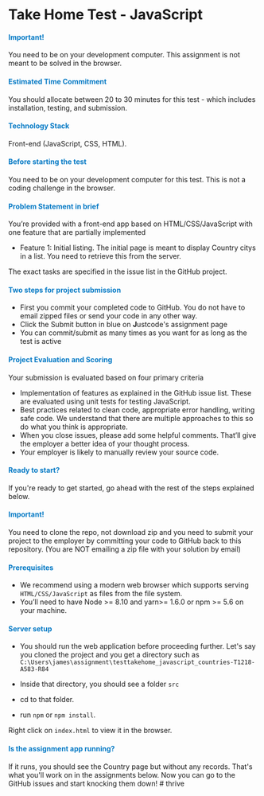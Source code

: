 # Take Home Test - JavaScript

#### <font color="#067ac5">Important! </font>
You need to be on your development computer. This assignment is not meant to be solved in the browser.

#### <font color="#067ac5">Estimated Time Commitment</font>

You should allocate between 20 to 30 minutes for this test - which includes installation, testing, and submission. 

#### <font color="#067ac5">Technology Stack</font>

Front-end (JavaScript, CSS, HTML).


#### <font color="#067ac5">Before starting the test</font>

You need to be on your development computer for this test. This is not a coding challenge in the browser.


#### <font color="#067ac5">Problem Statement in brief</font>

You’re provided with a front-end app based on HTML/CSS/JavaScript with one feature that are partially implemented

* Feature 1: Initial listing. The initial page is meant to display Country citys in a list. You need to retrieve this from the server. 

The exact tasks are specified in the issue list in the GitHub project.


#### <font color="#067ac5">Two steps for project submission</font>

* First you commit your completed code to GitHub. You do not have to email zipped files or send your code in any other way. 
* Click the Submit button in blue on <b>J</b>ustcode's assignment page
* You can commit/submit as many times as you want for as long as the test is active

#### <font color="#067ac5">Project Evaluation and Scoring</font>

Your submission is evaluated based on four primary criteria

* Implementation of features as explained in the GitHub issue list. These are evaluated using unit tests for testing JavaScript.
* Best practices related to clean code, appropriate error handling, writing safe code. We understand that there are multiple approaches to this so do what you think is appropriate.
* When you close issues, please add some helpful comments. That’ll give the employer a better idea of your thought process. 
* Your employer is likely to manually review your source code.

#### <font color="#067ac5">Ready to start?</font>

If you're ready to get started, go ahead with the rest of the steps explained below.

#### <font color="#067ac5">Important!</font>
You need to clone the repo, not download zip and you need to submit your project to the employer by committing your code to GitHub back to this repository. (You are NOT emailing a zip file with your solution by email)


#### <font color="#067ac5">Prerequisites</font>

* We recommend using a modern web browser which supports serving `HTML/CSS/JavaScript` as files from the file system.
* You’ll need to have Node >= 8.10 and yarn>= 1.6.0 or npm >= 5.6 on your machine.

#### <font color="#067ac5">Server setup</font>

* You should run the web application before proceeding further. Let's say you cloned the project and you get a directory such as `C:\Users\james\assignment\testtakehome_javascript_countries-T1218-A583-R84`

* Inside that directory, you should see a folder `src`
* cd to that folder.
* run `npm` or `npm install`.

Right click on `index.html` to view it in the browser.


#### <font color="#067ac5">Is the assignment app running?</font>

If it runs, you should see the Country page but without any records. That's what you'll work on in the assignments below. Now you can go to the GitHub issues and start knocking them down!
#   t h r i v e  
 